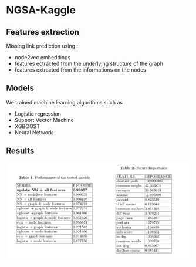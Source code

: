 # NGSA-Kaggle

## Features extraction
Missing link prediction using :
- node2vec embeddings
- features ectracted from the underlying structure of the graph 
- features extracted from the informations on the nodes

## Models
We trained machine learning algorithms such as 
- Logistic regression
- Support Vector Machine
- XGBOOST
- Neural Network
## Results
<img src="https://github.com/Ryosaeba8/NGSA-Kaggle/blob/master/kaggle.png" width="550"/>
